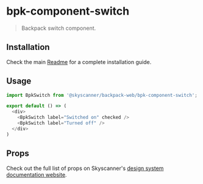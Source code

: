 # bpk-component-switch

> Backpack switch component.

## Installation

Check the main [Readme](https://github.com/skyscanner/backpack#usage) for a complete installation guide.

## Usage

```js
import BpkSwitch from '@skyscanner/backpack-web/bpk-component-switch';

export default () => (
  <div>
    <BpkSwitch label="Switched on" checked />
    <BpkSwitch label="Turned off" />
  </div>
)
```

## Props

Check out the full list of props on Skyscanner's [design system documentation website](https://www.skyscanner.design/latest/components/switch/web-9C2Ktc8M#section-props-37).
